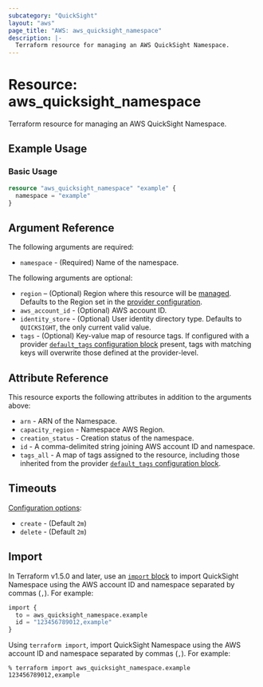 ```yaml
---
subcategory: "QuickSight"
layout: "aws"
page_title: "AWS: aws_quicksight_namespace"
description: |-
  Terraform resource for managing an AWS QuickSight Namespace.
---
```


# Resource: aws_quicksight_namespace

Terraform resource for managing an AWS QuickSight Namespace.

## Example Usage

### Basic Usage

```terraform
resource "aws_quicksight_namespace" "example" {
  namespace = "example"
}
```

## Argument Reference

The following arguments are required:

* `namespace` - (Required) Name of the namespace.

The following arguments are optional:

* `region` – (Optional) Region where this resource will be [managed](https://docs.aws.amazon.com/general/latest/gr/rande.html#regional-endpoints). Defaults to the Region set in the [provider configuration](https://registry.terraform.io/providers/hashicorp/aws/latest/docs#aws-configuration-reference).
* `aws_account_id` - (Optional) AWS account ID.
* `identity_store` - (Optional) User identity directory type. Defaults to `QUICKSIGHT`, the only current valid value.
* `tags` - (Optional) Key-value map of resource tags. If configured with a provider [`default_tags` configuration block](https://registry.terraform.io/providers/hashicorp/aws/latest/docs#default_tags-configuration-block) present, tags with matching keys will overwrite those defined at the provider-level.

## Attribute Reference

This resource exports the following attributes in addition to the arguments above:

* `arn` - ARN of the Namespace.
* `capacity_region` - Namespace AWS Region.
* `creation_status` - Creation status of the namespace.
* `id` - A comma-delimited string joining AWS account ID and namespace.
* `tags_all` - A map of tags assigned to the resource, including those inherited from the provider [`default_tags` configuration block](https://registry.terraform.io/providers/hashicorp/aws/latest/docs#default_tags-configuration-block).

## Timeouts

[Configuration options](https://developer.hashicorp.com/terraform/language/resources/syntax#operation-timeouts):

* `create` - (Default `2m`)
* `delete` - (Default `2m`)

## Import

In Terraform v1.5.0 and later, use an [`import` block](https://developer.hashicorp.com/terraform/language/import) to import QuickSight Namespace using the AWS account ID and namespace separated by commas (`,`). For example:

```terraform
import {
  to = aws_quicksight_namespace.example
  id = "123456789012,example"
}
```

Using `terraform import`, import QuickSight Namespace using the AWS account ID and namespace separated by commas (`,`). For example:

```console
% terraform import aws_quicksight_namespace.example 123456789012,example
```
